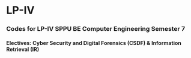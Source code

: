 # LP-IV

### Codes for LP-IV SPPU BE Computer Engineering Semester 7
#### Electives: Cyber Security and Digital Forensics (CSDF) &  Information Retrieval (IR)
